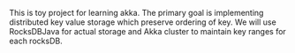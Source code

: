 This is toy project for learning akka. 
The primary goal is implementing distributed key value storage which preserve ordering of key. 
We will use RocksDBJava for actual storage and Akka cluster to maintain key ranges for each rocksDB. 

